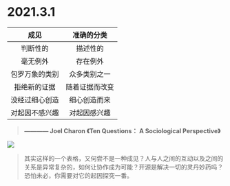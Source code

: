 # 2021.3.1

|      成见      |   准确的分类   |
| :------------: | :------------: |
|    判断性的    |    描述性的    |
|    毫无例外    |    存在例外    |
| 包罗万象的类别 |  众多类别之一  |
|  拒绝新的证据  | 随着证据而改变 |
| 没经过细心创造 |  细心创造而来  |
| 对起因不感兴趣 |  对起因感兴趣  |

>   **———— Joel Charon 《Ten Questions： A Sociological Perspective》**

![](http://5b0988e595225.cdn.sohucs.com/images/20190419/c24689bdac734883865bf9991eefe3ad.jpeg)

> 其实这样的一个表格，又何尝不是一种成见？人与人之间的互动以及之间的关系是异常复杂的，如何让协作成为可能？开源是解决一切的灵丹妙药吗？恐怕未必，你需要对它的起因探究一番。
